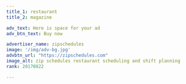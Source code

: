 ```yaml
---
title_1: restaurant
title_2: magazine

adv_text: Here is space for your ad
adv_btn_text: Buy now

advertiser_name: zipschedules
image: '/img/adv-bg.jpg'
advbtn_url: "https://zipschedules.com"
image_alt: zip schedules restaurant scheduling and shift planning
rank: 20170822

---
```

